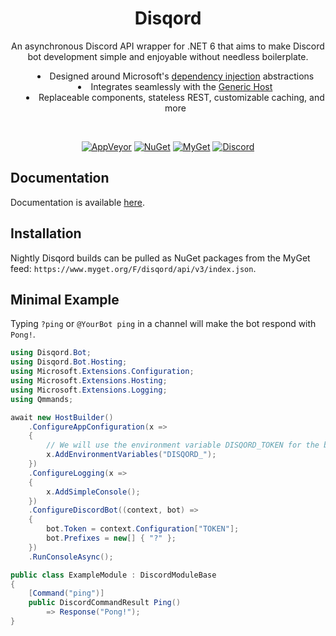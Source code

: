 <div align="center">
    <h1> Disqord </h1>
    <p> An asynchronous Discord API wrapper for .NET 6 that aims to make Discord bot development simple and enjoyable without needless boilerplate. </p>
    <ul style="list-style-position: inside">
        <li>
            Designed around Microsoft's <a href="https://docs.microsoft.com/en-us/dotnet/core/extensions/dependency-injection">dependency injection</a> abstractions
        </li>
        <li>
            Integrates seamlessly with the <a href="https://docs.microsoft.com/en-us/dotnet/core/extensions/generic-host">Generic Host</a>
        </li>
        <li>
            Replaceable components, stateless REST, customizable caching, and more
        </li>
    </ul>
<br>

[![AppVeyor](https://img.shields.io/appveyor/build/Quahu/Disqord/master?style=flat-square&label=AppVeyor&logo=appveyor)](https://ci.appveyor.com/project/Quahu/disqord)
[![NuGet](https://img.shields.io/nuget/v/Disqord.svg?style=flat-square&label=NuGet&logo=nuget&color=blue)](https://www.nuget.org/packages/Disqord/)
[![MyGet](https://img.shields.io/myget/disqord/vpre/Disqord.svg?style=flat-square&label=MyGet&logo=nuget&color=darkorchid)](https://www.myget.org/feed/disqord/package/nuget/Disqord)
[![Discord](https://img.shields.io/discord/416256456505950215.svg?style=flat-square&label=Discord&logo=discord&color=738ADB)](https://discord.gg/eUMSXGZ)
</div>

## Documentation
Documentation is available [here](https://quahu.github.io/Disqord/).

## Installation
Nightly Disqord builds can be pulled as NuGet packages from the MyGet feed: `https://www.myget.org/F/disqord/api/v3/index.json`.

## Minimal Example
Typing `?ping` or `@YourBot ping` in a channel will make the bot respond with `Pong!`.
```cs
using Disqord.Bot;
using Disqord.Bot.Hosting;
using Microsoft.Extensions.Configuration;
using Microsoft.Extensions.Hosting;
using Microsoft.Extensions.Logging;
using Qmmands;

await new HostBuilder()
    .ConfigureAppConfiguration(x =>
    {
        // We will use the environment variable DISQORD_TOKEN for the bot token.
        x.AddEnvironmentVariables("DISQORD_");
    })
    .ConfigureLogging(x =>
    {
        x.AddSimpleConsole();
    })
    .ConfigureDiscordBot((context, bot) =>
    {
        bot.Token = context.Configuration["TOKEN"];
        bot.Prefixes = new[] { "?" };
    })
    .RunConsoleAsync();

public class ExampleModule : DiscordModuleBase
{
    [Command("ping")]
    public DiscordCommandResult Ping()
        => Response("Pong!");
}

```
